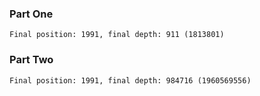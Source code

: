 ### Part One
```
Final position: 1991, final depth: 911 (1813801)
```
### Part Two 
```
Final position: 1991, final depth: 984716 (1960569556)
```